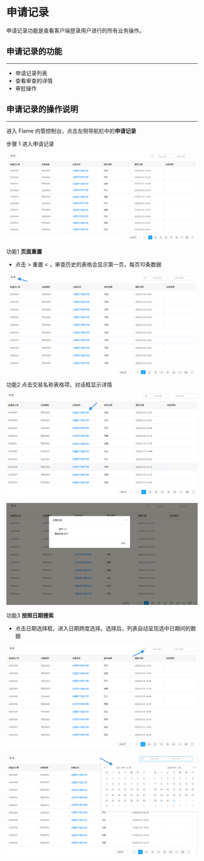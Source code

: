 # 申请记录

申请记录功能是查看客户端登录用户进行的所有业务操作。

## 申请记录的功能

---

* 申请记录列表
* 查看审查的详情
* 审批操作

## 申请记录的操作说明

---

进入 Flame 内管控制台，点击左侧导航栏中的**申请记录**

步骤 1 进入申请记录

![申请记录列表](./../images/pendHistoryList1.png)

功能1 **页面重置**

* 点击 > 重置 < ，审查历史的表格会显示第一页，每页10条数据

![重置](./../images/pendHistoryList2.png)

功能2 点击交易名称表格项，对话框显示详情

![交易名称项](./../images/pendHistoryList3.png)

![详情](./../images/pendHistoryList4.png)

功能3 **按照日期搜索**

* 点击日期选择框，进入日期跨度选择。选择后，列表自动呈现选中日期间的数据

![同意审批](./../images/pendHistoryList5.png)

![同意审批](./../images/pendHistoryList6.png)
